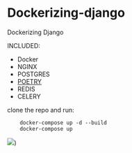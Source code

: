 # Dockerizing-django

Dockerizing Django

INCLUDED:

- Docker
- NGINX
- POSTGRES
- [POETRY](https://python-poetry.org/docs/)
- REDIS
- CELERY

clone the repo and run:

```
    docker-compose up -d --build
    docker-compose up
```

![](https://res.cloudinary.com/dazyxzm1e/image/upload/v1620906626/dockerize-django-app_rhzd3i.png))
